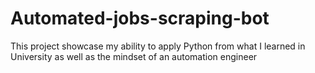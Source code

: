 # Automated-jobs-scraping-bot
This project showcase my ability to apply Python from what I learned in University as well as the mindset of an automation engineer
